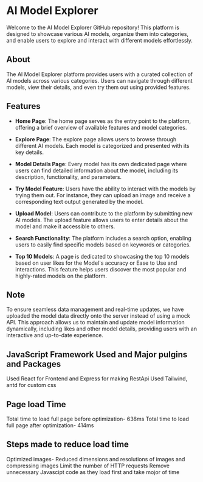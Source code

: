# AI Model Explorer

Welcome to the AI Model Explorer GitHub repository! This platform is designed to showcase various AI models, organize them into categories, and enable users to explore and interact with different models effortlessly.

## About

The AI Model Explorer platform provides users with a curated collection of AI models across various categories. Users can navigate through different models, view their details, and even try them out using provided features.

## Features

- **Home Page**: The home page serves as the entry point to the platform, offering a brief overview of available features and model categories.

- **Explore Page**: The explore page allows users to browse through different AI models. Each model is categorized and presented with its key details.

- **Model Details Page**: Every model has its own dedicated page where users can find detailed information about the model, including its description, functionality, and parameters.

- **Try Model Feature**: Users have the ability to interact with the models by trying them out. For instance, they can upload an image and receive a corresponding text output generated by the model.

- **Upload Model**: Users can contribute to the platform by submitting new AI models. The upload feature allows users to enter details about the model and make it accessible to others.

- **Search Functionality**: The platform includes a search option, enabling users to easily find specific models based on keywords or categories.

- **Top 10 Models**: A page is dedicated to showcasing the top 10 models based on user likes for the Model's accuracy or Ease to Use and interactions. This feature helps users discover the most popular and highly-rated models on the platform.

## Note

To ensure seamless data management and real-time updates, we have uploaded the model data directly onto the server instead of using a mock API. This approach allows us to maintain and update model information dynamically, including likes and other model details, providing users with an interactive and up-to-date experience.

## JavaScript Framework Used and Major pulgins and Packages

Used React for Frontend and Express for making RestApi
Used Tailwind, antd for custom css

## Page load Time

Total time to load full page before optimization- 638ms
Total time to load full page after optimization- 414ms

## Steps made to reduce load time

Optimized images- Reduced dimensions and resolutions of images and compressing images
Limit the number of HTTP requests
Remove unnecessary Javascipt code as they load first and take mojor of time
